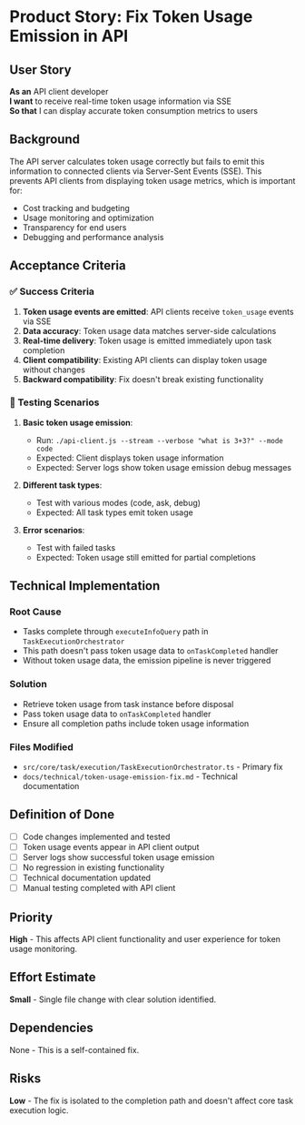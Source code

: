 # Product Story: Fix Token Usage Emission in API

## User Story

**As an** API client developer  
**I want** to receive real-time token usage information via SSE  
**So that** I can display accurate token consumption metrics to users

## Background

The API server calculates token usage correctly but fails to emit this information to connected clients via Server-Sent Events (SSE). This prevents API clients from displaying token usage metrics, which is important for:

- Cost tracking and budgeting
- Usage monitoring and optimization
- Transparency for end users
- Debugging and performance analysis

## Acceptance Criteria

### ✅ Success Criteria

1. **Token usage events are emitted**: API clients receive `token_usage` events via SSE
2. **Data accuracy**: Token usage data matches server-side calculations
3. **Real-time delivery**: Token usage is emitted immediately upon task completion
4. **Client compatibility**: Existing API clients can display token usage without changes
5. **Backward compatibility**: Fix doesn't break existing functionality

### 🧪 Testing Scenarios

1. **Basic token usage emission**:

    - Run: `./api-client.js --stream --verbose "what is 3+3?" --mode code`
    - Expected: Client displays token usage information
    - Expected: Server logs show token usage emission debug messages

2. **Different task types**:

    - Test with various modes (code, ask, debug)
    - Expected: All task types emit token usage

3. **Error scenarios**:
    - Test with failed tasks
    - Expected: Token usage still emitted for partial completions

## Technical Implementation

### Root Cause

- Tasks complete through `executeInfoQuery` path in `TaskExecutionOrchestrator`
- This path doesn't pass token usage data to `onTaskCompleted` handler
- Without token usage data, the emission pipeline is never triggered

### Solution

- Retrieve token usage from task instance before disposal
- Pass token usage data to `onTaskCompleted` handler
- Ensure all completion paths include token usage information

### Files Modified

- `src/core/task/execution/TaskExecutionOrchestrator.ts` - Primary fix
- `docs/technical/token-usage-emission-fix.md` - Technical documentation

## Definition of Done

- [ ] Code changes implemented and tested
- [ ] Token usage events appear in API client output
- [ ] Server logs show successful token usage emission
- [ ] No regression in existing functionality
- [ ] Technical documentation updated
- [ ] Manual testing completed with API client

## Priority

**High** - This affects API client functionality and user experience for token usage monitoring.

## Effort Estimate

**Small** - Single file change with clear solution identified.

## Dependencies

None - This is a self-contained fix.

## Risks

**Low** - The fix is isolated to the completion path and doesn't affect core task execution logic.
